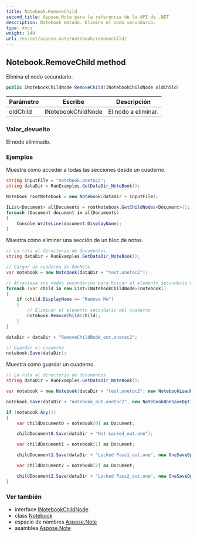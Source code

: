 ```yaml
---
title: Notebook.RemoveChild
second_title: Aspose.Note para la referencia de la API de .NET
description: Notebook método. Elimina el nodo secundario.
type: docs
weight: 140
url: /es/net/aspose.note/notebook/removechild/
---
```

## Notebook.RemoveChild method

Elimina el nodo secundario.

```csharp
public INotebookChildNode RemoveChild(INotebookChildNode oldChild)
```

| Parámetro | Escribe | Descripción |
| --- | --- | --- |
| oldChild | INotebookChildNode | El nodo a eliminar. |

### Valor_devuelto

El nodo eliminado.

### Ejemplos

Muestra cómo acceder a todas las secciones desde un cuaderno.

```csharp
string inputFile = "notebook.onetoc2";
string dataDir = RunExamples.GetDataDir_NoteBook();

Notebook rootNotebook = new Notebook(dataDir + inputFile);

IList<Document> allDocuments = rootNotebook.GetChildNodes<Document>();
foreach (Document document in allDocuments) 
{
    Console.WriteLine(document.DisplayName);
}
```

Muestra cómo eliminar una sección de un bloc de notas.

```csharp
// La ruta al directorio de documentos.
string dataDir = RunExamples.GetDataDir_NoteBook();

// Cargar un cuaderno de OneNote
var notebook = new Notebook(dataDir + "test.onetoc2");

// Atraviesa sus nodos secundarios para buscar el elemento secundario deseado
foreach (var child in new List<INotebookChildNode>(notebook))
{
    if (child.DisplayName == "Remove Me")
    {
        // Eliminar el elemento secundario del cuaderno
        notebook.RemoveChild(child);
    }
}

dataDir = dataDir + "RemoveChildNode_out.onetoc2";

// Guardar el cuaderno
notebook.Save(dataDir);
```

Muestra cómo guardar un cuaderno.

```csharp
// La ruta al directorio de documentos.
string dataDir = RunExamples.GetDataDir_NoteBook();

var notebook = new Notebook(dataDir + "test.onetoc2", new NotebookLoadOptions() { DeferredLoading = false });

notebook.Save(dataDir + "notebook_out.onetoc2", new NotebookOneSaveOptions() { DeferredSaving = true});

if (notebook.Any())
{
    var childDocument0 = notebook[0] as Document;

    childDocument0.Save(dataDir + "Not Locked_out.one");

    var childDocument1 = notebook[1] as Document;

    childDocument1.Save(dataDir + "Locked Pass1_out.one", new OneSaveOptions() { DocumentPassword = "pass" });

    var childDocument2 = notebook[2] as Document;

    childDocument2.Save(dataDir + "Locked Pass2_out.one", new OneSaveOptions() { DocumentPassword = "pass2" });
}
```

### Ver también

* interface [INotebookChildNode](../../inotebookchildnode/)
* class [Notebook](../)
* espacio de nombres [Aspose.Note](../../notebook/)
* asamblea [Aspose.Note](../../../)


